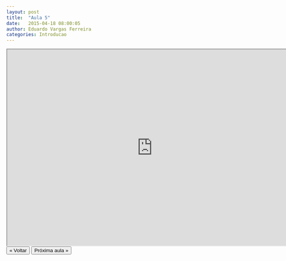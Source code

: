 ```yaml
---
layout: post
title:  "Aula 5"
date:   2015-04-18 08:00:05
author: Eduardo Vargas Ferreira
categories: Introducao
---
```


<center>
<iframe width="760" height="515" src="https://www.youtube.com/embed/KfeqWODJbN0?autoplay=0"> </iframe>
</center>


<FORM>
<INPUT Type="BUTTON" align="left" Value="&laquo; Voltar" Onclick="window.location.href='https://eduardoleg.github.io/ML4all/1parte/'">
<INPUT Type="BUTTON" align="left" Value="Próxima aula &raquo;" Onclick="window.location.href='https://eduardoleg.github.io/ML4all/'">
</FORM>
